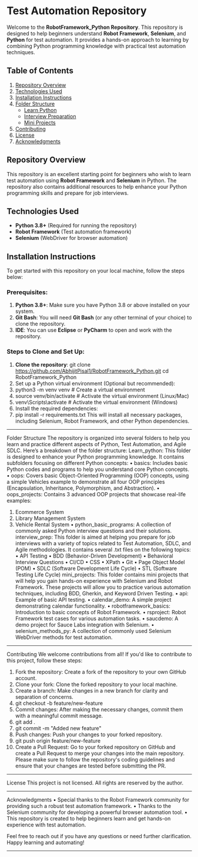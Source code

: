# Test Automation Repository
Welcome to the **RobotFramework_Python Repository**. This repository is designed to help beginners understand **Robot Framework**, **Selenium**, and **Python** for test automation. It provides a hands-on approach to learning by combining Python programming knowledge with practical test automation techniques.

## Table of Contents
1. [Repository Overview](#repository-overview)
2. [Technologies Used](#technologies-used)
3. [Installation Instructions](#installation-instructions)
4. [Folder Structure](#folder-structure)
   - [Learn Python](#learn-python)
   - [Interview Preparation](#interview-preparation)
   - [Mini Projects](#mini-projects)
5. [Contributing](#contributing)
6. [License](#license)
7. [Acknowledgments](#acknowledgments)

## Repository Overview

This repository is an excellent starting point for beginners who wish to learn test automation using **Robot Framework** and **Selenium** in Python. The repository also contains additional resources to help enhance your Python programming skills and prepare for job interviews.

## Technologies Used

- **Python 3.8+** (Required for running the repository)
- **Robot Framework** (Test automation framework)
- **Selenium** (WebDriver for browser automation)

## Installation Instructions

To get started with this repository on your local machine, follow the steps below:

### Prerequisites:
1. **Python 3.8+**: Make sure you have Python 3.8 or above installed on your system.
2. **Git Bash**: You will need **Git Bash** (or any other terminal of your choice) to clone the repository.
3. **IDE**: You can use **Eclipse** or **PyCharm** to open and work with the repository.

### Steps to Clone and Set Up:

1.	**Clone the repository**:
   git clone https://github.com/AbhijitPisal1/RobotFramework_Python.git
   cd RobotFramework_Python
2.	Set up a Python virtual environment (Optional but recommended):
3.	python3 -m venv venv  # Create a virtual environment
4.	source venv/bin/activate  # Activate the virtual environment (Linux/Mac)
5.	venv\Scripts\activate  # Activate the virtual environment (Windows)
6.	Install the required dependencies:
7.	pip install -r requirements.txt
This will install all necessary packages, including Selenium, Robot Framework, and other Python dependencies.
________________________________________
Folder Structure
The repository is organized into several folders to help you learn and practice different aspects of Python, Test Automation, and Agile SDLC. Here’s a breakdown of the folder structure:
Learn_python:
This folder is designed to enhance your Python programming knowledge. It contains subfolders focusing on different Python concepts:
•	basics: Includes basic Python codes and programs to help you understand core Python concepts.
•	oops: Covers basic Object-Oriented Programming (OOP) concepts, using a simple Vehicles example to demonstrate all four OOP principles (Encapsulation, Inheritance, Polymorphism, and Abstraction).
•	oops_projects: Contains 3 advanced OOP projects that showcase real-life examples:
1.	Ecommerce System
2.	Library Management System
3.	Vehicle Rental System
•	python_basic_programs: A collection of commonly asked Python interview questions and their solutions.
interview_prep:
This folder is aimed at helping you prepare for job interviews with a variety of topics related to Test Automation, SDLC, and Agile methodologies. It contains several .txt files on the following topics:
•	API Testing
•	BDD (Behavior-Driven Development)
•	Behavioral Interview Questions
•	CI/CD
•	CSS
•	XPath
•	Git
•	Page Object Model (POM)
•	SDLC (Software Development Life Cycle)
•	STL (Software Testing Life Cycle)
mini_projects:
This folder contains mini projects that will help you gain hands-on experience with Selenium and Robot Framework. These projects will allow you to practice various automation techniques, including BDD, Gherkin, and Keyword Driven Testing.
•	api: Example of basic API testing.
•	calendar_demo: A simple project demonstrating calendar functionality.
•	robotframework_basics: Introduction to basic concepts of Robot Framework.
•	rsproject: Robot Framework test cases for various automation tasks.
•	saucdemo: A demo project for Sauce Labs integration with Selenium.
•	selenium_methods_py: A collection of commonly used Selenium WebDriver methods for test automation.
________________________________________
Contributing
We welcome contributions from all! If you'd like to contribute to this project, follow these steps:
1.	Fork the repository: Create a fork of the repository to your own GitHub account.
2.	Clone your fork: Clone the forked repository to your local machine.
3.	Create a branch: Make changes in a new branch for clarity and separation of concerns.
4.	git checkout -b feature/new-feature
5.	Commit changes: After making the necessary changes, commit them with a meaningful commit message.
6.	git add .
7.	git commit -m "Added new feature"
8.	Push changes: Push your changes to your forked repository.
9.	git push origin feature/new-feature
10.	Create a Pull Request: Go to your forked repository on GitHub and create a Pull Request to merge your changes into the main repository.
Please make sure to follow the repository's coding guidelines and ensure that your changes are tested before submitting the PR.
________________________________________
License
This project is not licensed. All rights are reserved by the author.
________________________________________
Acknowledgments
•	Special thanks to the Robot Framework community for providing such a robust test automation framework.
•	Thanks to the Selenium community for developing a powerful browser automation tool.
•	This repository is created to help beginners learn and get hands-on experience with test automation.

Feel free to reach out if you have any questions or need further clarification. Happy learning and automating!

---

